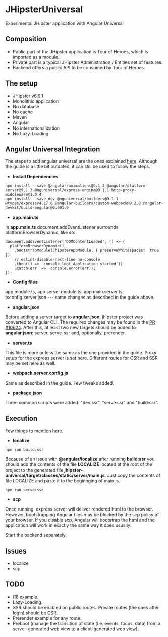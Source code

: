 # JHipsterUniversal

Experimental JHipster application with Angular Universal

## Composition

- Public part of the JHipster application is Tour of Heroes, which is imported as a module.
- Private part is a typical JHipster Administration / Entities set of features.
- Backend offers a public API to be consumed by Tour of Heroes.

## The setup

- JHipster v6.9.1
- Monolithic application
- No database
- No cache
- Maven
- Angular
- No internationalization
- No Lazy-Loading

## Angular Universal Integration

The steps to add angular universal are the ones explained [here](https://github.com/angular/angular-cli/wiki/stories-universal-rendering). Although the guide is a little bit outdated, it can still be used to follow the steps.

- **Install Dependencies**

```shell
npm install --save @angular/animations@9.1.3 @angular/platform-server@9.1.3 @nguniversal/express-engine@9.1.1 http-proxy-middleware@1.0.4
npm install --save-dev @nguniversal/builders@9.1.1 @types/express@4.17.6 @angular-builders/custom-webpack@9.2.0 @angular-devkit/build-angular@0.901.9
```

- **app.main.ts**

In **app.main.ts** document.addEventListener surrounds platformBrowserDynamic, like so:

```shell
document.addEventListener('DOMContentLoaded', () => {
  platformBrowserDynamic()
    .bootstrapModule(JhipsterAppModule, { preserveWhitespaces:  true })
    // eslint-disable-next-line no-console
    .then(() =>  console.log('Application started'))
    .catch(err  =>  console.error(err));
});
```

- **Config files**

app.module.ts, app.server.module.ts, app.main.server.ts, tsconfig.server.json --- same changes as described in the guide above.

- **angular.json**

Before adding a server target to **angular.json**, jhipster project was converted to Angular CLI. The required changes may be found in the [PR #10624](<(https://github.com/jhipster/generator-jhipster/pull/10624)>). After this, at least two new targets should be added to **angular.json**: server, serve-ssr and, optionally, prerender.

- **server.ts**

This file is more or less the same as the one provided in the guide. Proxy setup for the express server is set here. Different routes for CSR and SSR may be set here as well.

- **webpack.server.config.js**

Same as described in the guide. Few tweaks added.

- **package.json**

Three common scripts were added: "dev:ssr", "serve:ssr" and "build:ssr".

## Execution

Few things to mention here.

- **localize**

```shell
npm run build:ssr
```

Because of an issue with **@angular/localize** after running **build:ssr** you should add the contents of the file **LOCALIZE** located at the root of the project to the generated file **jhipster-universal/target/classes/static/server/main.js**. Just copy the contents of file LOCALIZE and paste it to the beginnging of main.js.

```shell
npm run serve:ssr
```

- **scp**

Once running, express server will deliver rendered html to the browser. However, bootstrapping Angular files may be blocked by the scp policy of your browser. If you disable scp, Angular will bootstrap the html and the application will work in exactly the same way it does usually.

Start the backend separately.

## Issues

- localize
- scp

## TODO

- i18 example.
- Lazy-Loading.
- SSR should be enabled on public routes. Private routes (the ones after login) should be CSR.
- Prerender example for any route.
- Preboot (manage the transition of state (i.e. events, focus, data) from a server-generated web view to a client-generated web view).
